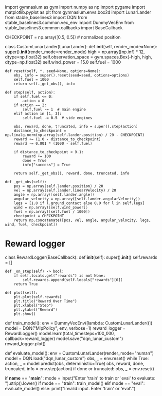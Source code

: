 import gymnasium as gym
import numpy as np
import pygame
import matplotlib.pyplot as plt
from gymnasium.envs.box2d import LunarLander
from stable_baselines3 import DQN
from stable_baselines3.common.vec_env import DummyVecEnv
from stable_baselines3.common.callbacks import BaseCallback

CHECKPOINT = np.array([0.5, 0.5])  # normalized position

class CustomLunarLander(LunarLander):
    def __init__(self, render_mode=None):
        super().__init__(render_mode=render_mode)
        high = np.array([np.inf] * 12, dtype=np.float32)
        self.observation_space = gym.spaces.Box(-high, high, dtype=np.float32)
        self.wind_power = 15.0
        self.fuel = 1000

    def reset(self, *, seed=None, options=None):
        obs, info = super().reset(seed=seed, options=options)
        self.fuel = 1000
        return self._get_obs(), info

    def step(self, action):
        if self.fuel <= 0:
            action = 0
        if action == 2:
            self.fuel -= 1  # main engine
        elif action in [1, 3]:
            self.fuel -= 0.5  # side engines

        obs, reward, done, truncated, info = super().step(action)
        distance_to_checkpoint = np.linalg.norm(np.array(self.lander.position) / 20 - CHECKPOINT)
        reward += (1.0 - distance_to_checkpoint)
        reward -= 0.001 * (1000 - self.fuel)

        if distance_to_checkpoint < 0.1:
            reward += 100
            done = True
            info["success"] = True

        return self._get_obs(), reward, done, truncated, info

    def _get_obs(self):
        pos = np.array(self.lander.position) / 20
        vel = np.array(self.lander.linearVelocity) / 20
        angle = np.array([self.lander.angle])
        angular_velocity = np.array([self.lander.angularVelocity])
        legs = [1.0 if l.ground_contact else 0.0 for l in self.legs]
        wind = np.array([self.wind_power])
        fuel = np.array([self.fuel / 1000])
        checkpoint = CHECKPOINT
        return np.concatenate([pos, vel, angle, angular_velocity, legs, wind, fuel, checkpoint])

# Reward logger
class RewardLogger(BaseCallback):
    def __init__(self):
        super().__init__()
        self.rewards = []

    def _on_step(self) -> bool:
        if self.locals.get("rewards") is not None:
            self.rewards.append(self.locals["rewards"][0])
        return True

    def plot(self):
        plt.plot(self.rewards)
        plt.title("Reward Over Time")
        plt.xlabel("Step")
        plt.ylabel("Reward")
        plt.show()

def train_model():
    env = DummyVecEnv([lambda: CustomLunarLander()])
    model = DQN("MlpPolicy", env, verbose=1)
    reward_logger = RewardLogger()
    model.learn(total_timesteps=100_000, callback=reward_logger)
    model.save("dqn_lunar_custom")
    reward_logger.plot()

def evaluate_model():
    env = CustomLunarLander(render_mode="human")
    model = DQN.load("dqn_lunar_custom")
    obs, _ = env.reset()
    while True:
        action, _ = model.predict(obs, deterministic=True)
        obs, reward, done, truncated, info = env.step(action)
        if done or truncated:
            obs, _ = env.reset()

if __name__ == "__main__":
    mode = input("Enter 'train' to train or 'eval' to evaluate: ").strip().lower()
    if mode == "train":
        train_model()
    elif mode == "eval":
        evaluate_model()
    else:
        print("Invalid input. Enter 'train' or 'eval'.")
